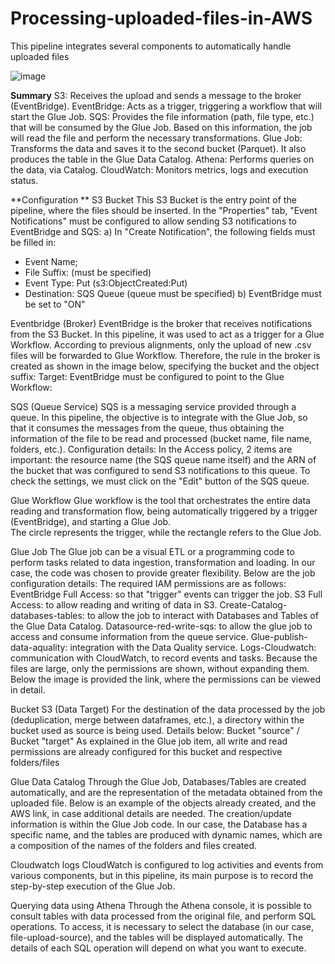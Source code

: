 # Processing-uploaded-files-in-AWS
This pipeline integrates several components to automatically handle uploaded files

![image](https://github.com/user-attachments/assets/fce59c38-d759-43d3-9bed-2aeb0c5b9f73)

**Summary**
S3: Receives the upload and sends a message to the broker (EventBridge).
EventBridge: Acts as a trigger, triggering a workflow that will start the Glue Job.
SQS: Provides the file information (path, file type, etc.) that will be consumed by the Glue Job. Based on this information, the job will read the file and perform the necessary transformations.
Glue Job: Transforms the data and saves it to the second bucket (Parquet). It also produces the table in the Glue Data Catalog.
Athena: Performs queries on the data, via Catalog.
CloudWatch: Monitors metrics, logs and execution status.

**Configuration **
S3 Bucket 
This S3 Bucket is the entry point of the pipeline, where the files should be inserted. 
In the "Properties" tab, "Event Notifications" must be configured to allow sending S3 notifications to EventBridge and SQS: 
a) In "Create Notification", the following fields must be filled in: 
- Event Name; 
- File Suffix: (must be specified) 
- Event Type: Put (s3:ObjectCreated:Put) 
- Destination: SQS Queue (queue must be specified) 
b) EventBridge must be set to "ON" 

Eventbridge (Broker) 
EventBridge is the broker that receives notifications from the S3 Bucket. In this pipeline, it was used to act as a trigger for a Glue Workflow. 
According to previous alignments, only the upload of new .csv files will be forwarded to Glue Workflow. Therefore, the rule in the broker is created as shown in the image below, specifying the bucket and the object suffix:
Target: EventBridge must be configured to point to the Glue Workflow: 

SQS (Queue Service)
SQS is a messaging service provided through a queue. In this pipeline, the objective is to integrate with the Glue Job, so that it consumes the messages from the queue, thus obtaining the information of the file to be read and processed (bucket name, file name, folders, etc.). 
Configuration details: 
In the Access policy, 2 items are important: the resource name (the SQS queue name itself) and the ARN of the bucket that was configured to send S3 notifications to this queue. To check the settings, we must click on the "Edit" button of the SQS queue. 

Glue Workflow 
Glue workflow is the tool that orchestrates the entire data reading and transformation flow, being automatically triggered by a trigger (EventBridge), and starting a Glue Job.  
The circle represents the trigger, while the rectangle refers to the Glue Job.

Glue Job 
The Glue job can be a visual ETL or a programming code to perform tasks related to data ingestion, transformation and loading. In our case, the code was chosen to provide greater flexibility. Below are the job configuration details: 
The required IAM permissions are as follows: 
EventBridge Full Access: so that "trigger" events can trigger the job. 
S3 Full Access: to allow reading and writing of data in S3. 
Create-Catalog-databases-tables: to allow the job to interact with Databases and Tables of the Glue Data Catalog. Datasource-red-write-sqs: to allow the glue job to access and consume information from the queue service. Glue-publish-data-aquality: integration with the Data Quality service. 
Logs-Cloudwatch: communication with CloudWatch, to record events and tasks. 
Because the files are large, only the permissions are shown, without expanding them. Below the image is provided the link, where the permissions can be viewed in detail.

Bucket S3 (Data Target) 
For the destination of the data processed by the job (deduplication, merge between dataframes, etc.), a directory within the bucket used as source is being used. Details below: 
Bucket "source" / Bucket "target"
As explained in the Glue job item, all write and read permissions are already configured for this bucket and respective folders/files 

Glue Data Catalog 
Through the Glue Job, Databases/Tables are created automatically, and are the representation of the metadata obtained from the uploaded file. 
Below is an example of the objects already created, and the AWS link, in case additional details are needed. The creation/update information is within the Glue Job code. 
In our case, the Database has a specific name, and the tables are produced with dynamic names, which are a composition of the names of the folders and files created.

Cloudwatch logs 
CloudWatch is configured to log activities and events from various components, but in this pipeline, its main purpose is to record the step-by-step execution of the Glue Job. 

Querying data using Athena 
Through the Athena console, it is possible to consult tables with data processed from the original file, and perform SQL operations. 
To access, it is necessary to select the database (in our case, file-upload-source), and the tables will be displayed automatically. 
The details of each SQL operation will depend on what you want to execute.
